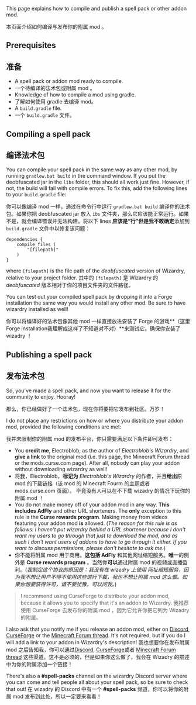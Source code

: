 This page explains how to compile and publish a spell pack or other addon mod.

本页面介绍如何编译与发布你的附属 mod 。

## Prerequisites
## 准备
- A spell pack or addon mod ready to compile.
- 一个待编译的法术包或附属 mod 。
- Knowledge of how to compile a mod using gradle.
- 了解如何使用 gradle 去编译 mod。
- A `build.gradle` file.
- 一个 `build.gradle` 文件。

## Compiling a spell pack
## 编译法术包

You can compile your spell pack in the same way as any other mod, by running `gradlew.bat build` in the command window. If you put the deobfuscated jar in the `libs` folder, this should all work just fine. However, if not, the build will fail with compile errors. To fix this, add the following lines to your `build.gradle` file:

你可以像编译 mod 一样。通过在命令行中运行 `gradlew.bat build` 编译你的法术包。如果你把 deobfuscated jar 放入 `ibs` 文件夹，那么它应该能正常运行。如果不是，就会编译错误并无法构建。将以下 lines  **应该是“行”但是我不敢确定**添加到 `build.gradle` 文件中以修复该问题：
```
dependencies {
	compile files (
		"[filepath]"
	)
}
```
where `[filepath]` is the file path of the _deobfuscated_ version of Wizardry, relative to your project folder.
其中的 `[filepath]` 是 Wizardry 的 _deobfuscated_ 版本相对于你的项目文件夹的文件路径。

You can test out your compiled spell pack by dropping it into a Forge installation the same way you would install any other mod. Be sure to have wizardry installed as well!

你可以将编译好的法术包像其他 mod 一样直接放进安装了 Forge 的游戏**（这里Forge installation我理解成这样了不知道对不对）**来测试它。确保你安装了 wizadry ！

## Publishing a spell pack
## 发布法术包

So, you've made a spell pack, and now you want to release it for the community to enjoy. Hooray!

那么，你已经做好了一个法术包，现在你将要把它发布到社区。万岁！

I do not place any restrictions on how or where you distribute your addon mod, provided the following conditions are met:

我并未限制你的附属 mod 的发布平台，你只需要满足以下条件即可发布：

- You **credit me**, Electroblob, as the author of _Electroblob's Wizardry_, and **give a link** to the original mod (i.e. this page, the Minecraft Forum thread or the mods.curse.com page). After all, nobody can play your addon without downloading wizardry as well!
- 将我，Electroblob，**标记为** _Electroblob's Wizardry_ 的作者，并且**给出**原 mod 的下载链接（该 mod 的 Minecraft Fourm 的主题或者 mods.curse.com 页面）。 毕竟没有人可以在不下载 wizadry 的情况下玩你的附属 mod ！
- You do not make money off of your addon mod in any way. **This includes AdFly** and other URL shorteners. The **only** exception to this rule is the **Curse rewards program**. Making money from videos featuring your addon mod **is** allowed. (_The reason for this rule is as follows: I haven't put wizardry behind a URL shortener because I don't want my users to go through that just to download the mod, and as such I don't want users of addons to have to go through it either. If you want to discuss permissions, please don't hesitate to ask me._)
- 你不能将附属 mod 用于商用。**这包括 AdFly** 和其他网址缩短服务。**唯一**的例外是 **Curse rewards program** 。当然你**可以**通过附属 mod 的视频或直播盈利。(_我制定这个协议的原因是：我没有在 wizedry 上使用 网址缩短服务，因为我不想让用户不得不使用这些进行下载，我也不想让附属 mod 这么做。如果你想要获得许可，请不要犹豫，可以问我。_)
> I recommend using CurseForge to distribute your addon mod, because it allows you to specify that it's an addon to Wizardry.
> 我推荐使用 CurseForge 去发布你的附属 mod ，因为它允许你把它列为 Wizadry 的附属。

I also ask that you notify me if you release an addon mod, either on [Discord](https://discord.gg/MTmMzMv), [CurseForge](https://minecraft.curseforge.com/projects/electroblobs-wizardry) or the [Minecraft Forum thread](http://www.minecraftforum.net/forums/mapping-and-modding-java-edition/minecraft-mods/2818029-electroblobs-wizardry-the-expandable-rpg-magic-mod). It's not required, but if you do I will add a link to your addon in Wizardry's description!
我也想要你在发布附属 mod 之后告知我，你可以通过[Discord](https://discord.gg/MTmMzMv), [CurseForge](https://minecraft.curseforge.com/projects/electroblobs-wizardry)或者 [Minecraft Forum thread](http://www.minecraftforum.net/forums/mapping-and-modding-java-edition/minecraft-mods/2818029-electroblobs-wizardry-the-expandable-rpg-magic-mod) 这些渠道。这不是必须的，但是如果你这么做了，我会在 Wizadry 的描述中为你的附属添加一个链接！

There's also a **#spell-packs** channel on the wizardry Discord server where you can come and tell people all about your spell pack, so be sure to check that out!
在 wizadry 的 Discord 中有一个 **#spell-packs** 频道，你可以将你的附属 mod 发布到此处，所以一定要来看看！
